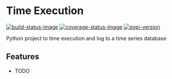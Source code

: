 Time Execution
==============

[![build-status-image]][travis]
[![coverage-status-image]][codecov]
[![pypi-version]][pypi]



Python project to time execution and log to a time series database

Features
--------

* TODO


[build-status-image]: https://secure.travis-ci.org/kpn-digital/py-timeexecution.svg?branch=master
[travis]: http://travis-ci.org/kpn-digital/py-timeexecution?branch=master
[coverage-status-image]: https://img.shields.io/codecov/c/github/kpn-digital/py-timeexecution/master.svg
[codecov]: http://codecov.io/github/kpn-digital/py-timeexecution?branch=master
[pypi-version]: https://img.shields.io/pypi/v/djangorestframework.svg
[pypi]: https://pypi.python.org/pypi/djangorestframework
